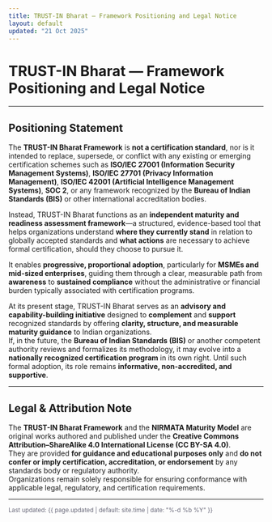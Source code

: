 ```yaml
---
title: TRUST-IN Bharat — Framework Positioning and Legal Notice
layout: default
updated: "21 Oct 2025"
---
```


# TRUST-IN Bharat — Framework Positioning and Legal Notice

---

## Positioning Statement

The **TRUST-IN Bharat Framework** is **not a certification standard**, nor is it intended to replace, supersede, or conflict with any existing or emerging certification schemes such as **ISO/IEC 27001 (Information Security Management Systems)**, **ISO/IEC 27701 (Privacy Information Management)**, **ISO/IEC 42001 (Artificial Intelligence Management Systems)**, **SOC 2**, or any framework recognized by the **Bureau of Indian Standards (BIS)** or other international accreditation bodies.

Instead, TRUST-IN Bharat functions as an **independent maturity and readiness assessment framework**—a structured, evidence-based tool that helps organizations understand **where they currently stand** in relation to globally accepted standards and **what actions** are necessary to achieve formal certification, should they choose to pursue it.

It enables **progressive, proportional adoption**, particularly for **MSMEs and mid-sized enterprises**, guiding them through a clear, measurable path from **awareness** to **sustained compliance** without the administrative or financial burden typically associated with certification programs.

At its present stage, TRUST-IN Bharat serves as an **advisory and capability-building initiative** designed to **complement** and **support** recognized standards by offering **clarity, structure, and measurable maturity guidance** to Indian organizations.  
If, in the future, the **Bureau of Indian Standards (BIS)** or another competent authority reviews and formalizes its methodology, it may evolve into a **nationally recognized certification program** in its own right. Until such formal adoption, its role remains **informative, non-accredited, and supportive**.

---

## Legal & Attribution Note

The **TRUST-IN Bharat Framework** and the **NIRMATA Maturity Model** are original works authored and published under the **Creative Commons Attribution–ShareAlike 4.0 International License (CC BY-SA 4.0)**.  
They are provided **for guidance and educational purposes only** and **do not confer or imply certification, accreditation, or endorsement** by any standards body or regulatory authority.  
Organizations remain solely responsible for ensuring conformance with applicable legal, regulatory, and certification requirements.

---

<small style="color:#667;">
Last updated: {{ page.updated | default: site.time | date: "%-d %b %Y" }}
</small>

